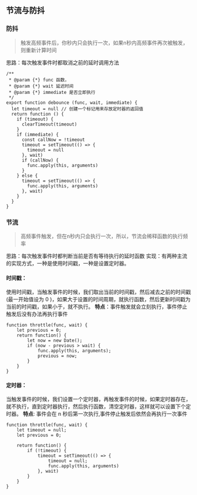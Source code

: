 ## 节流与防抖

### 防抖
> 触发高频事件后，你秒内只会执行一次，如果n秒内高频事件再次被触发，则重新计算时间

思路：每次触发事件时都取消之前的延时调用方法

```
/**
 * @param {*} func 函数，
 * @param {*} wait 延迟时间
 * @param {*} immediate 是否立即执行
 */
export function debounce (func, wait, immediate) {
  let timeout = null // 创建一个标记用来存放定时器的返回值
  return function () {
    if (timeout) {
      clearTimeout(timeout)
    }
    if (immediate) {
      const callNow = !timeout
      timeout = setTimeout(() => {
        timeout = null
      }, wait)
      if (callNow) {
        func.apply(this, arguments)
      }
    } else {
      timeout = setTimeout(() => {
        func.apply(this, arguments)
      }, wait)
    }
  }
}
```

### 节流
> 高频事件触发，但在n秒内只会执行一次，所以，节流会稀释函数的执行频率

思路：每次触发事件时都判断当前是否有等待执行的延时函数
实现：有两种主流的实现方式，一种是使用时间戳，一种是设置定时器。
#### 时间戳：
使用时间戳，当触发事件的时候，我们取出当前的时间戳，然后减去之前的时间戳(最一开始值设为 0 )，如果大于设置的时间周期，就执行函数，然后更新时间戳为当前的时间戳，如果小于，就不执行。
**特点**：事件触发就会立刻执行，事件停止触发后没有办法再执行事件

```
function throttle(func, wait) {
    let previous = 0;
    return function() {
        let now = new Date();
        if (now - previous > wait) {
            func.apply(this, arguments);
            previous = now;
        }
    }
}
```
#### 定时器：
当触发事件的时候，我们设置一个定时器，再触发事件的时候，如果定时器存在，就不执行，直到定时器执行，然后执行函数，清空定时器，这样就可以设置下个定时器。
**特点**: 事件会在 n 秒后第一次执行,事件停止触发后依然会再执行一次事件
```
function throttle(func, wait) {
    let timeout = null;
    let previous = 0;

    return function() {
        if (!timeout) {
            timeout = setTimeout(() => {
                timeout = null;
                func.apply(this, arguments)
            }, wait)
        }
    }
}
```
